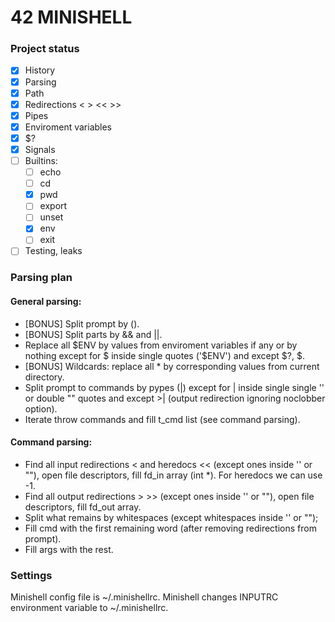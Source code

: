 # 42 MINISHELL

### Project status

- [x] History
- [X] Parsing
- [X] Path
- [X] Redirections < > << >> 
- [X] Pipes
- [X] Enviroment variables
- [X] $?
- [X] Signals
- [ ] Builtins:
	- [ ] echo
	- [ ] cd
	- [x] pwd
	- [ ] export
	- [ ] unset
	- [x] env
	- [ ] exit
- [ ] Testing, leaks

### Parsing plan

#### General parsing:

- [BONUS] Split prompt by ().
- [BONUS] Split parts by && and ||.
- Replace all \$ENV by values from enviroment variables if any or by nothing except for \$ inside single quotes ('$ENV') and except \$?, \$.
- [BONUS] Wildcards: replace all * by corresponding values from current directory.
- Split prompt to commands by pypes (|) except for | inside single single '' or double "" quotes and except >| (output redirection ignoring noclobber option).
- Iterate throw commands and fill t_cmd list (see command parsing).

#### Command parsing:

- Find all input redirections < and heredocs << (except ones inside '' or ""), open file descriptors, fill fd_in array (int *). For heredocs we can use -1.
- Find all output redirections > >> (except ones inside '' or ""), open file descriptors, fill fd_out array.
- Split what remains by whitespaces (except whitespaces inside '' or "");
- Fill cmd with the first remaining word (after removing redirections from prompt).
- Fill args with the rest.

### Settings

Minishell config file is ~/.minishellrc.
Minishell changes INPUTRC environment variable to ~/.minishellrc.